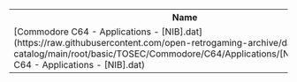 <table>
<tr><th>Name</th><th>Size</th></tr>
<tr><td>
[Commodore C64 - Applications - [NIB].dat](https://raw.githubusercontent.com/open-retrogaming-archive/dat-catalog/main/root/basic/TOSEC/Commodore/C64/Applications/[NIB]/Commodore C64 - Applications - [NIB].dat)
</td><td>134640</td></tr>
</table>

